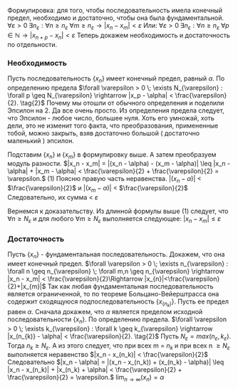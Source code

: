 Формулировка: для того, чтобы последовательность имела конечный предел, необходимо и достаточно, чтобы она была фундаментальной.
$\forall \varepsilon > 0 \; \exists n_{\varepsilon} : \forall n \geq n_{\varepsilon} \; \forall m \geq n_{\varepsilon} \rightarrow |x_n - x_m| < \varepsilon$
Или:
$\forall \varepsilon > 0 \; \exists n_{\varepsilon} : \forall n \geq n_{\varepsilon} \; \forall p \in \mathbb{N} \rightarrow |x_{n+p} - x_n| < \varepsilon$
Теперь докажем необходимость и достаточность по отдельности.
### Необходимость
Пусть последовательность {$x_n$} имеет конечный предел, равный $\alpha$. По определению предела
$\forall \varepsilon > 0 \; \exists N_{\varepsilon} : \forall p \geq N_{\varepsilon} \rightarrow |x_p - \alpha| < \frac{\varepsilon}{2}. \tag{2}$
Почему мы отошли от обычного определения и поделили Эпсилон на 2. Да все очень просто. Из определения предела следует, что Эпсилон - любое число, большее нуля. Хоть его умножай, хоть дели, это не изменит того факта, что преобразования, примененные тобой, можно закрыть, взяв достаточно большой ( достаточно маленький ) эпсилон.

Подставим {$x_n$}  и {$x_m$} в формулировку выше. А затем преобразуем модуль разности.
$|x_n - x_m| = |(x_n - \alpha) - (x_m - \alpha)| \leq |x_n - \alpha| + |x_m - \alpha| < \frac{\varepsilon}{2} + \frac{\varepsilon}{2} = \varepsilon.$ (1)
Поясню правую часть неравенства. 
$|(x_n - \alpha)|$ < $\frac{\varepsilon}{2}$ и $|(x_m - \alpha)|$ < $\frac{\varepsilon}{2}$
Следовательно, их сумма < $\varepsilon$

Вернемся к доказательству.
Из длинной формулы выше (1) следует, что 
$\forall n \geq N_{\varepsilon}$ и для любого $\forall m \geq N_{\varepsilon}$ выполняется следующее:
$|x_n - x_m| \leq \varepsilon$ 
### Достаточность
Пусть  {$x_n$} - фундаментальная последовательность. Докажем, что она имеет конечный предел.
$\forall \varepsilon > 0 \; \exists n_{\varepsilon} : \forall n \geq n_{\varepsilon} \; \forall m,n \geq n_{\varepsilon} \rightarrow |x_n - x_m| < \frac{\varepsilon}{2}\Rightarrow |x_{n}|<\frac{\varepsilon}{2}+|x_{m}|$
Так как любая фундаментальная последовательность является ограниченной, то по теореме Больцано-Вейерштрасса она содержит сходящуюся подпоследовательность {$x_(n_k)$}. Пусть ее предел равен $\alpha$.
Сначала докажем, что $\alpha$ является пределом исходной последовательности {$x_n$}. По определению предела. 
$\forall \varepsilon > 0 \; \exists k_{\varepsilon} : \forall k \geq k_{\varepsilon} \rightarrow |x_(n_{k)} - \alpha| < \frac{\varepsilon}{2}. \tag{2}$
Пусть $N_{\varepsilon} = max(n_\varepsilon,k_\varepsilon)$. Тогда $n_k \geq N_{\varepsilon}$. А из этого следует, что при всех m = $n_k$ и при всех n $\geq N_{\varepsilon}$ выполняется неравенство 
$|x_n - x_(n_k)| < \frac{\varepsilon}{2}$
Cледовательно
$|x_n - \alpha| = |(x_n - x_(n_k)) + (x_(n_k) - \alpha)| \leq |x_n - x_(n_k)| + |x_(n_k) + \alpha| < \frac{\varepsilon}{2} + \frac{\varepsilon}{2} = \varepsilon.$
$\operatorname*{lim}_{n\rightarrow\infty}(x_n)= \alpha$